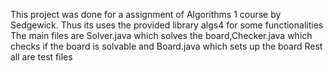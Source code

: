 This project was done for a assignment of Algorithms 1 course by Sedgewick. Thus its uses the provided library algs4 for some functionalities
The main files are Solver.java which solves the board,Checker.java which checks if the board is solvable and Board.java which sets up the board 
Rest all are test files
